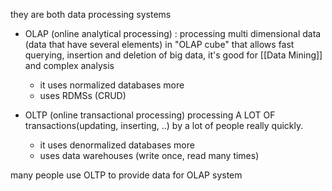 they are both data processing systems
- OLAP (online analytical processing) : 
	processing multi dimensional data (data that have several elements) in "OLAP cube" that allows fast querying, insertion and deletion of big data, it's good for [[Data Mining]] and complex analysis
	- it uses normalized databases more
	- uses RDMSs (CRUD)
	
- OLTP (online transactional processing)
	processing A LOT OF transactions(updating, inserting, ..) by a lot of people really quickly.
	- it uses denormalized databases more
	- uses data warehouses (write once, read many times)
	
many people use OLTP to provide data for OLAP system